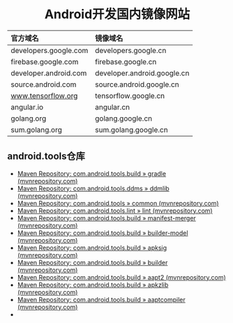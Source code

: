 <h1 align="center">Android开发国内镜像网站</h1>

| 官方域名              | 镜像域名                    |
| :-------------------- | :-------------------------- |
| developers.google.com | developers.google.cn        |
| firebase.google.com   | firebase.google.cn          |
| developer.android.com | developer.android.google.cn |
| source.android.com    | source.android.google.cn    |
| www.tensorflow.org    | tensorflow.google.cn        |
| angular.io            | angular.cn                  |
| golang.org            | golang.google.cn            |
| sum.golang.org        | sum.golang.google.cn        |



## android.tools仓库

* [Maven Repository: com.android.tools.build » gradle (mvnrepository.com)](https://mvnrepository.com/artifact/com.android.tools.build/gradle?repo=google)
* [Maven Repository: com.android.tools.ddms » ddmlib (mvnrepository.com)](https://mvnrepository.com/artifact/com.android.tools.ddms/ddmlib?repo=google)
* [Maven Repository: com.android.tools » common (mvnrepository.com)](https://mvnrepository.com/artifact/com.android.tools/common?repo=google)
* [Maven Repository: com.android.tools.lint » lint (mvnrepository.com)](https://mvnrepository.com/artifact/com.android.tools.lint/lint?repo=google)
* [Maven Repository: com.android.tools.build » manifest-merger (mvnrepository.com)](https://mvnrepository.com/artifact/com.android.tools.build/manifest-merger?repo=google)
* [Maven Repository: com.android.tools.build » builder-model (mvnrepository.com)](https://mvnrepository.com/artifact/com.android.tools.build/builder-model?repo=google)
* [Maven Repository: com.android.tools.build » apksig (mvnrepository.com)](https://mvnrepository.com/artifact/com.android.tools.build/apksig?repo=google)
* [Maven Repository: com.android.tools.build » builder (mvnrepository.com)](https://mvnrepository.com/artifact/com.android.tools.build/builder?repo=google)
* [Maven Repository: com.android.tools.build » aapt2 (mvnrepository.com)](https://mvnrepository.com/artifact/com.android.tools.build/aapt2)
* [Maven Repository: com.android.tools.build » apkzlib (mvnrepository.com)](https://mvnrepository.com/artifact/com.android.tools.build/apkzlib)
* [Maven Repository: com.android.tools.build » aaptcompiler (mvnrepository.com)](https://mvnrepository.com/artifact/com.android.tools.build/aaptcompiler)
* 
